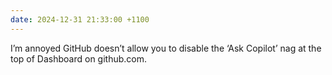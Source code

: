 ```yaml
---
date: 2024-12-31 21:33:00 +1100
---
```


I’m annoyed GitHub doesn’t allow you to disable the ‘Ask Copilot’ nag at the top of Dashboard on github.com.
